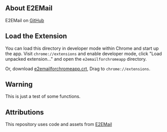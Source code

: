 ## About E2EMail

E2EMail on [GitHub](https://github.com/e2email-org/e2email)

## Load the Extension

You can load this directory in developer mode within Chrome and start up the app. Visit `chrome://extensions` and enable developer mode, click "Load unpacked extension..." and open the `e2emailforchromeapp` directory. 

Or, download [e2emailforchromeapp.crt](https://github.com/aturl/e2emailforchromeapp/releases/download/0.1.0/e2emailforchromeapp.crx), Drag to `chrome://extensions`.

## Warning

This is just a test of some functions.


## Attributions

This repository uses code and assets from [E2EMail](https://github.com/e2email-org/e2email)
